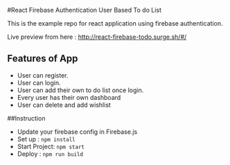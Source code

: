 #React Firebase Authentication User Based To do List 

This is the example repo for react application using firebase authentication.

Live preview from here : http://react-firebase-todo.surge.sh/#/

## Features of App
 * User can register.
 * User can login.
 * User can add their own to do list once login.
 * Every user has their own dashboard
 * User can delete and add wishlist
        
##Instruction
  * Update your firebase config in Firebase.js
  * Set up : `npm install`
  * Start Project: `npm start`  
  * Deploy : `npm run build`    
        
    